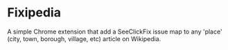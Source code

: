 Fixipedia
=========

A simple Chrome extension that add a SeeClickFix issue map to any 'place' (city, town, borough, village, etc) article on Wikipedia.